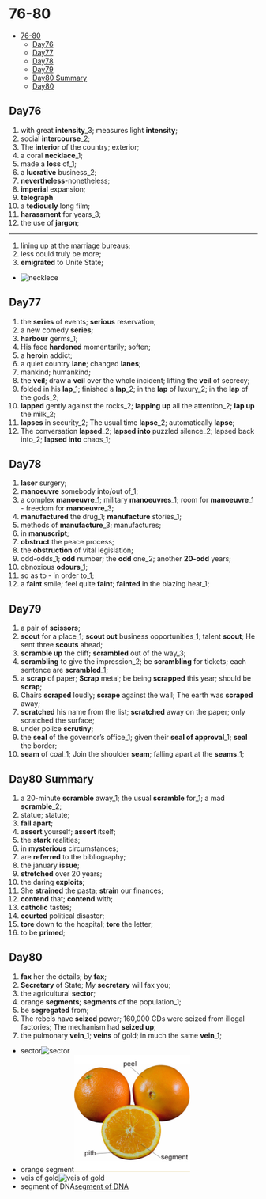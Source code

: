 # 76-80

- [76-80](#76-80)
  - [Day76](#day76)
  - [Day77](#day77)
  - [Day78](#day78)
  - [Day79](#day79)
  - [Day80 Summary](#day80-summary)
  - [Day80](#day80)

## Day76

1. with great **intensity**_3; measures light **intensity**;
2. social **intercourse**_2;
3. The **interior** of the country; exterior;
4. a coral **necklace**_1;
5. made a **loss** of_1;
6. a **lucrative** business_2;
7. **nevertheless**-nonetheless;
8. **imperial** expansion;
9. **telegraph**
10. a **tediously** long film;
11. **harassment** for years_3;
12. the use of **jargon**;

---

1. lining up at the marriage bureaus;
2. less could truly be more;
3. **emigrated** to Unite State;

- ![necklece](https://laislajewelry.com/wp-content/uploads/2014/10/Coral-Necklace-with-Seaweed-Pendant.jpg)

## Day77

1. the **series** of events; **serious** reservation;
2. a new comedy **series**;
3. **harbour** germs_1;
4. His face **hardened** momentarily; soften;
5. a **heroin** addict;
6. a quiet country **lane**; changed **lanes**;
7. mankind; humankind;
8. the **veil**; draw a **veil** over the whole incident; lifting the **veil** of secrecy;
9. folded in his **lap**_1; finished a **lap**_2; in the **lap** of luxury_2;  in the **lap** of the gods_2;
10. **lapped** gently against the rocks_2; **lapping up** all the attention_2; **lap up** the milk_2;
11. **lapses** in security_2; The usual time **lapse**_2; automatically **lapse**;
12. The conversation **lapsed**_2; **lapsed into** puzzled silence_2; lapsed back into_2; **lapsed into** chaos_1;

## Day78

1. **laser** surgery;
2. **manoeuvre** somebody into/out of_1;
3. a complex **manoeuvre**_1;  military **manoeuvres**_1;  room for **manoeuvre**_1 - freedom for **manoeuvre**_3;
4. **manufactured** the drug_1; **manufacture** stories_1;
5. methods of **manufacture**_3; manufactures;
6. in **manuscript**;
7. **obstruct** the peace process;
8. the **obstruction** of vital legislation;
9. odd-odds_1; **odd** number; the **odd** one_2; another **20-odd** years;
10. obnoxious **odours**_1;
11. so as to - in order to_1;
12. a **faint** smile; feel quite **faint**; **fainted** in the blazing heat_1;

## Day79

1. a pair of **scissors**;
2. **scout** for a place_1; **scout out** business opportunities_1; talent **scout**; He sent three **scouts** ahead;
3. **scramble up** the cliff; **scrambled** out of the way_3;
4. **scrambling** to give the impression_2;  be **scrambling** for tickets;  each sentence are **scrambled**_1;
5. a **scrap** of paper; **Scrap** metal; be being **scrapped** this year; should be **scrap**;
6. Chairs **scraped** loudly; **scrape** against the wall; The earth was **scraped** away;
7. **scratched** his name from the list; **scratched** away on the paper; only scratched the surface;
8. under police **scrutiny**;
9. the **seal** of the governor’s office_1; given their **seal of approval**_1; **seal** the border;
10. **seam** of coal_1; Join the shoulder **seam**; falling apart at the **seams**_1;

## Day80 Summary

1. a 20-minute **scramble** away_1; the usual **scramble** for_1; a mad **scramble**_2;
2. statue; statute;
3. **fall apart**;
4. **assert** yourself; **assert** itself;
5. the **stark** realities;
6. in **mysterious** circumstances;
7. are **referred** to the bibliography;
8. the january **issue**;
9. **stretched** over 20 years;
10. the daring **exploits**;
11. She **strained** the pasta; **strain** our finances;
12. **contend** that; **contend** with;
13. **catholic** tastes;
14. **courted** political disaster;
15. **tore** down to the hospital; **tore** the letter;
16. to be **primed**;

## Day80

1. **fax** her the details; by **fax**;
2. **Secretary** of State; My **secretary** will fax you;
3. the agricultural **sector**;
4. orange **segments**; **segments** of the population_1;
5. be **segregated** from;
6. The rebels have **seized** power; 160,000 CDs were seized from illegal factories; The mechanism had **seized up**;
7. the pulmonary **vein**_1; **veins** of gold; in much the same **vein**_1;

- sector![sector](https://upload.wikimedia.org/wikipedia/commons/thumb/1/12/Circle_slices-en.svg/1200px-Circle_slices-en.svg.png)
- orange segment![orange segment](https://raw.githubusercontent.com/Logible/Image/main/note_image/20220809192232.png)
- veis of gold![veis of gold](https://roaringcampgold.com/wp-content/uploads/2016/03/8ZUxWkG.jpg)
- segment of DNA[segment of DNA](https://mammothmemory.net/images/user/base/uncategorised/1.8.2%20Diagram%20of%20a%20chromosome.jpg)

